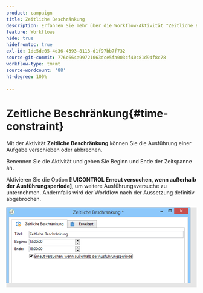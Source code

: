 ```yaml
---
product: campaign
title: Zeitliche Beschränkung
description: Erfahren Sie mehr über die Workflow-Aktivität "Zeitliche Beschränkung".
feature: Workflows
hide: true
hidefromtoc: true
exl-id: 1dc5de05-4d36-4393-8113-d1f97bb7f732
source-git-commit: 776c664a99721063dce5fa003cf40c81d94f8c78
workflow-type: tm+mt
source-wordcount: '88'
ht-degree: 100%

---
```


# Zeitliche Beschränkung{#time-constraint}



Mit der Aktivität **Zeitliche Beschränkung** können Sie die Ausführung einer Aufgabe verschieben oder abbrechen.

Benennen Sie die Aktivität und geben Sie Beginn und Ende der Zeitspanne an.

Aktivieren Sie die Option **[!UICONTROL Erneut versuchen, wenn außerhalb der Ausführungsperiode]**, um weitere Ausführungsversuche zu unternehmen. Andernfalls wird der Workflow nach der Aussetzung definitiv abgebrochen.

![](assets/s_user_scheduled_wait.png)

